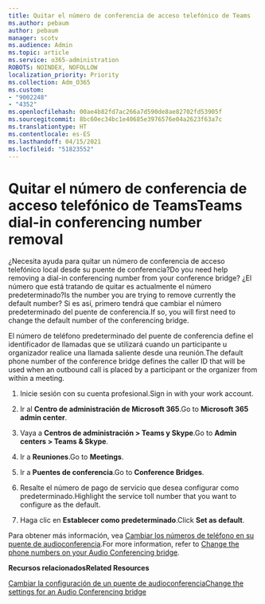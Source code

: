 ```yaml
---
title: Quitar el número de conferencia de acceso telefónico de Teams
ms.author: pebaum
author: pebaum
manager: scotv
ms.audience: Admin
ms.topic: article
ms.service: o365-administration
ROBOTS: NOINDEX, NOFOLLOW
localization_priority: Priority
ms.collection: Adm_O365
ms.custom:
- "9002248"
- "4352"
ms.openlocfilehash: 00ae4b82fd7ac266a7d590de8ae82702fd53905f
ms.sourcegitcommit: 8bc60ec34bc1e40685e3976576e04a2623f63a7c
ms.translationtype: HT
ms.contentlocale: es-ES
ms.lasthandoff: 04/15/2021
ms.locfileid: "51823552"
---
```

# <a name="teams-dial-in-conferencing-number-removal"></a><span data-ttu-id="a5718-102">Quitar el número de conferencia de acceso telefónico de Teams</span><span class="sxs-lookup"><span data-stu-id="a5718-102">Teams dial-in conferencing number removal</span></span>

<span data-ttu-id="a5718-103">¿Necesita ayuda para quitar un número de conferencia de acceso telefónico local desde su puente de conferencia?</span><span class="sxs-lookup"><span data-stu-id="a5718-103">Do you need help removing a dial-in conferencing number from your conference bridge?</span></span> <span data-ttu-id="a5718-104">¿El número que está tratando de quitar es actualmente el número predeterminado?</span><span class="sxs-lookup"><span data-stu-id="a5718-104">Is the number you are trying to remove currently the default number?</span></span> <span data-ttu-id="a5718-105">Si es así, primero tendrá que cambiar el número predeterminado del puente de conferencia.</span><span class="sxs-lookup"><span data-stu-id="a5718-105">If so, you will first need to change the default number of the conferencing bridge.</span></span>

<span data-ttu-id="a5718-106">El número de teléfono predeterminado del puente de conferencia define el identificador de llamadas que se utilizará cuando un participante u organizador realice una llamada saliente desde una reunión.</span><span class="sxs-lookup"><span data-stu-id="a5718-106">The default phone number of the conference bridge defines the caller ID that will be used when an outbound call is placed by a participant or the organizer from within a meeting.</span></span>

1. <span data-ttu-id="a5718-107">Inicie sesión con su cuenta profesional.</span><span class="sxs-lookup"><span data-stu-id="a5718-107">Sign in with your work account.</span></span>

2. <span data-ttu-id="a5718-108">Ir al **Centro de administración de Microsoft 365**.</span><span class="sxs-lookup"><span data-stu-id="a5718-108">Go to **Microsoft 365 admin center**.</span></span>

3. <span data-ttu-id="a5718-109">Vaya a **Centros de administración > Teams y Skype**.</span><span class="sxs-lookup"><span data-stu-id="a5718-109">Go to **Admin centers > Teams & Skype**.</span></span>

4. <span data-ttu-id="a5718-110">Ir a **Reuniones**.</span><span class="sxs-lookup"><span data-stu-id="a5718-110">Go to **Meetings**.</span></span>

5. <span data-ttu-id="a5718-111">Ir a **Puentes de conferencia**.</span><span class="sxs-lookup"><span data-stu-id="a5718-111">Go to **Conference Bridges**.</span></span>

6. <span data-ttu-id="a5718-112">Resalte el número de pago de servicio que desea configurar como predeterminado.</span><span class="sxs-lookup"><span data-stu-id="a5718-112">Highlight the service toll number that you want to configure as the default.</span></span>

7. <span data-ttu-id="a5718-113">Haga clic en **Establecer como predeterminado**.</span><span class="sxs-lookup"><span data-stu-id="a5718-113">Click **Set as default**.</span></span>

<span data-ttu-id="a5718-114">Para obtener más información, vea [Cambiar los números de teléfono en su puente de audioconferencia](https://docs.microsoft.com/microsoftteams/change-the-phone-numbers-on-your-audio-conferencing-bridge).</span><span class="sxs-lookup"><span data-stu-id="a5718-114">For more information, refer to [Change the phone numbers on your Audio Conferencing bridge](https://docs.microsoft.com/microsoftteams/change-the-phone-numbers-on-your-audio-conferencing-bridge).</span></span>

<span data-ttu-id="a5718-115">**Recursos relacionados**</span><span class="sxs-lookup"><span data-stu-id="a5718-115">**Related Resources**</span></span>

[<span data-ttu-id="a5718-116">Cambiar la configuración de un puente de audioconferencia</span><span class="sxs-lookup"><span data-stu-id="a5718-116">Change the settings for an Audio Conferencing bridge</span></span>](https://docs.microsoft.com/microsoftteams/change-the-settings-for-an-audio-conferencing-bridge)
